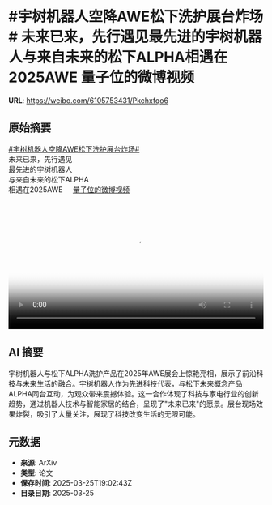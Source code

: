 # #宇树机器人空降AWE松下洗护展台炸场# 未来已来，先行遇见最先进的宇树机器人与来自未来的松下ALPHA相遇在2025AWE 量子位的微博视频

**URL**: https://weibo.com/6105753431/Pkchxfqo6

## 原始摘要

<a href="https://m.weibo.cn/search?containerid=231522type%3D1%26t%3D10%26q%3D%23%E5%AE%87%E6%A0%91%E6%9C%BA%E5%99%A8%E4%BA%BA%E7%A9%BA%E9%99%8DAWE%E6%9D%BE%E4%B8%8B%E6%B4%97%E6%8A%A4%E5%B1%95%E5%8F%B0%E7%82%B8%E5%9C%BA%23&amp;extparam=%23%E5%AE%87%E6%A0%91%E6%9C%BA%E5%99%A8%E4%BA%BA%E7%A9%BA%E9%99%8DAWE%E6%9D%BE%E4%B8%8B%E6%B4%97%E6%8A%A4%E5%B1%95%E5%8F%B0%E7%82%B8%E5%9C%BA%23" data-hide=""><span class="surl-text">#宇树机器人空降AWE松下洗护展台炸场#</span></a> <br>未来已来，先行遇见<br>最先进的宇树机器人<br>与来自未来的松下ALPHA<br>相遇在2025AWE <a href="https://video.weibo.com/show?fid=1034:5148136100790274" data-hide=""><span class="url-icon"><img style="width: 1rem;height: 1rem" src="https://h5.sinaimg.cn/upload/2015/09/25/3/timeline_card_small_video_default.png" referrerpolicy="no-referrer"></span><span class="surl-text">量子位的微博视频</span></a> <br clear="both"><div style="clear: both"></div><video controls="controls" poster="https://tvax4.sinaimg.cn/orj480/006Fd7o3ly1hztcgb7s0sj30u01hctbf.jpg" style="width: 100%"><source src="https://f.video.weibocdn.com/o0/GJf89zcOlx08mXboOE4001041200k2qD0E010.mp4?label=mp4_720p&amp;template=720x1280.24.0&amp;ori=0&amp;ps=1CwnkDw1GXwCQx&amp;Expires=1742932917&amp;ssig=pUGLOqPHiA&amp;KID=unistore,video"><source src="https://f.video.weibocdn.com/o0/9QxFXA8Alx08mXbnUF4A01041200ctNG0E010.mp4?label=mp4_hd&amp;template=540x960.24.0&amp;ori=0&amp;ps=1CwnkDw1GXwCQx&amp;Expires=1742932917&amp;ssig=jeAcyMI%2FwS&amp;KID=unistore,video"><source src="https://f.video.weibocdn.com/o0/zjLInhZylx08mXbnElhS010412006PYJ0E010.mp4?label=mp4_ld&amp;template=360x640.24.0&amp;ori=0&amp;ps=1CwnkDw1GXwCQx&amp;Expires=1742932917&amp;ssig=q7P9Hx7Nwy&amp;KID=unistore,video"><p>视频无法显示，请前往<a href="https://video.weibo.com/show?fid=1034%3A5148136100790274" target="_blank" rel="noopener noreferrer">微博视频</a>观看。</p></video>

## AI 摘要

宇树机器人与松下ALPHA洗护产品在2025年AWE展会上惊艳亮相，展示了前沿科技与未来生活的融合。宇树机器人作为先进科技代表，与松下未来概念产品ALPHA同台互动，为观众带来震撼体验。这一合作体现了科技与家电行业的创新趋势，通过机器人技术与智能家居的结合，呈现了"未来已来"的愿景。展台现场效果炸裂，吸引了大量关注，展现了科技改变生活的无限可能。

## 元数据

- **来源**: ArXiv
- **类型**: 论文
- **保存时间**: 2025-03-25T19:02:43Z
- **目录日期**: 2025-03-25
